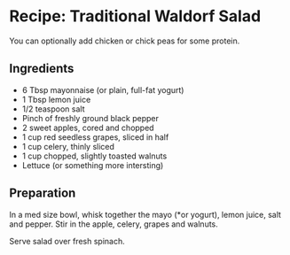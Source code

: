 # Recipe: Traditional Waldorf Salad

You can optionally add chicken or chick peas for some protein.

## Ingredients

- 6 Tbsp mayonnaise (or plain, full-fat yogurt)
- 1 Tbsp lemon juice
- 1/2 teaspoon salt
- Pinch of freshly ground black pepper
- 2 sweet apples, cored and chopped
- 1 cup red seedless grapes, sliced in half
- 1 cup celery, thinly sliced
- 1 cup chopped, slightly toasted walnuts
- Lettuce (or something more intersting)

## Preparation

In a med size bowl, whisk together the mayo (*or yogurt), lemon juice, salt and pepper. Stir in the apple, celery, grapes and walnuts.

Serve salad over fresh spinach.
